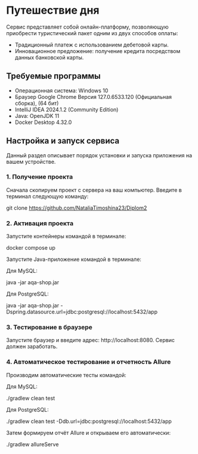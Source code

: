 # Путешествие дня

Сервис представляет собой онлайн-платформу, позволяющую приобрести туристический пакет одним из двух способов оплаты:

- Традиционный платеж с использованием дебетовой карты.
- Инновационное предложение: получение кредита посредством данных банковской карты.

## Требуемые программы

- Операционная система: Windows 10
- Браузер Google Chrome Версия 127.0.6533.120 (Официальная сборка), (64 бит)
- IntelliJ IDEA 2024.1.2 (Community Edition)
- Java: OpenJDK 11
- Docker Desktop 4.32.0

## Настройка и запуск сервиса

Данный раздел описывает порядок установки и запуска приложения на вашем устройстве.

### 1. Получение проекта

Сначала скопируем проект с сервера на ваш компьютер. Введите в терминал следующую команду:

git clone https://github.com/NataliaTimoshina23/Diplom2

### 2. Активация проекта
Запустите контейнеры командой в терминале:

docker compose up

Запустите Java-приложение командой в терминале:

Для MySQL:

java -jar aqa-shop.jar

Для PostgreSQL:

java -jar aqa-shop.jar -Dspring.datasource.url=jdbc:postgresql://localhost:5432/app

### 3. Тестирование в браузере

Запустите браузер и введите адрес: http://localhost:8080. Сервис должен заработать.

### 4. Автоматическое тестирование и отчетность Allure
Производим автоматические тесты командой:

Для MySQL:

./gradlew clean test

Для PostgreSQL:

./gradlew clean test -Ddb.url=jdbc:postgresql://localhost:5432/app

Затем формируем отчёт Allure и открываем его автоматически:


./gradlew allureServe
